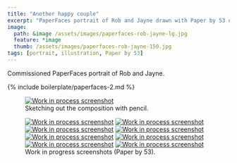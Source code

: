 ```yaml
---
title: "Another happy couple"
excerpt: "PaperFaces portrait of Rob and Jayne drawn with Paper by 53 on an iPad."
image: 
  path: &image /assets/images/paperfaces-rob-jayne-lg.jpg 
  feature: *image
  thumb: /assets/images/paperfaces-rob-jayne-150.jpg
tags: [portrait, illustration, Paper by 53]
---
```


Commissioned PaperFaces portrait of Rob and Jayne.

{% include boilerplate/paperfaces-2.md %}

<figure>
  <a href="{{ site.url }}/assets/images/paperfaces-rob-jayne-process-1-lg.jpg"><img src="{{ site.url }}/assets/images/paperfaces-rob-jayne-process-1-750.jpg" alt="Work in process screenshot"></a>
  <figcaption>Sketching out the composition with pencil.</figcaption>
</figure>

<figure class="half">
  <a href="{{ site.url }}/assets/images/paperfaces-rob-jayne-process-2-lg.jpg"><img src="{{ site.url }}/assets/images/paperfaces-rob-jayne-process-2-600.jpg" alt="Work in process screenshot"></a>
  <a href="{{ site.url }}/assets/images/paperfaces-rob-jayne-process-3-lg.jpg"><img src="{{ site.url }}/assets/images/paperfaces-rob-jayne-process-3-600.jpg" alt="Work in process screenshot"></a>
  <a href="{{ site.url }}/assets/images/paperfaces-rob-jayne-process-4-lg.jpg"><img src="{{ site.url }}/assets/images/paperfaces-rob-jayne-process-4-600.jpg" alt="Work in process screenshot"></a>
  <a href="{{ site.url }}/assets/images/paperfaces-rob-jayne-process-5-lg.jpg"><img src="{{ site.url }}/assets/images/paperfaces-rob-jayne-process-5-600.jpg" alt="Work in process screenshot"></a>
  <a href="{{ site.url }}/assets/images/paperfaces-rob-jayne-process-6-lg.jpg"><img src="{{ site.url }}/assets/images/paperfaces-rob-jayne-process-6-600.jpg" alt="Work in process screenshot"></a>
  <a href="{{ site.url }}/assets/images/paperfaces-rob-jayne-process-7-lg.jpg"><img src="{{ site.url }}/assets/images/paperfaces-rob-jayne-process-7-600.jpg" alt="Work in process screenshot"></a>
  <a href="{{ site.url }}/assets/images/paperfaces-rob-jayne-process-8-lg.jpg"><img src="{{ site.url }}/assets/images/paperfaces-rob-jayne-process-8-600.jpg" alt="Work in process screenshot"></a>
  <a href="{{ site.url }}/assets/images/paperfaces-rob-jayne-process-9-lg.jpg"><img src="{{ site.url }}/assets/images/paperfaces-rob-jayne-process-9-600.jpg" alt="Work in process screenshot"></a>
  <figcaption>Work in progress screenshots (Paper by 53).</figcaption>
</figure>